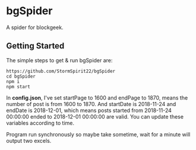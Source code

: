 # bgSpider

A spider for blockgeek.

## Getting Started

The simple steps to get & run bgSpider are:

```
https://github.com/StormSpirit22/bgSpider
cd bgSpider
npm i
npm start
```

In **config.json**, I've set startPage to 1600 and endPage to 1870, means the number of post is from 1600 to 1870. And startDate is 2018-11-24 and endDate is 2018-12-01, which means posts started from 2018-11-24 00:00:00 ended to 2018-12-01 00:00:00 are valid. You can update these variables according to time.

Program run synchronously so maybe take sometime, wait for a minute will output two excels. 
